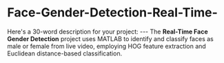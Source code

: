 # Face-Gender-Detection-Real-Time-
Here's a 30-word description for your project:  ---  The **Real-Time Face Gender Detection** project uses MATLAB to identify and classify faces as male or female from live video, employing HOG feature extraction and Euclidean distance-based classification.
